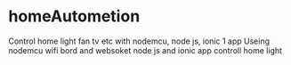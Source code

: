 # homeAutometion
Control home light fan tv etc with nodemcu, node js, ionic 1 app
Useing nodemcu wifi bord and websoket node js and ionic app controll home light 
